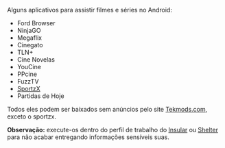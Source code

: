 Alguns aplicativos para assistir filmes e séries no Android:

- Ford Browser
- NinjaGO
- Megaflix
- Cinegato
- TLN+
- Cine Novelas
- YouCine
- PPcine
- FuzzTV
- [SportzX](https://sportzxtv.net/download-apk-1/)
- Partidas de Hoje
  
Todos eles podem ser baixados sem anúncios pelo site [Tekmods.com](https://www.tekmods.com), exceto o sportzx.

**Observação:** execute-os dentro do perfil de trabalho do [Insular](https://f-droid.org/en/packages/com.oasisfeng.island.fdroid/) ou [Shelter](https://f-droid.org/en/packages/net.typeblog.shelter/) para não acabar entregando informações sensíveis suas.
